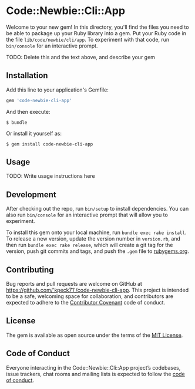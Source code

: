 # Code::Newbie::Cli::App

Welcome to your new gem! In this directory, you'll find the files you need to be able to package up your Ruby library into a gem. Put your Ruby code in the file `lib/code/newbie/cli/app`. To experiment with that code, run `bin/console` for an interactive prompt.

TODO: Delete this and the text above, and describe your gem

## Installation

Add this line to your application's Gemfile:

```ruby
gem 'code-newbie-cli-app'
```

And then execute:

    $ bundle

Or install it yourself as:

    $ gem install code-newbie-cli-app

## Usage

TODO: Write usage instructions here

## Development

After checking out the repo, run `bin/setup` to install dependencies. You can also run `bin/console` for an interactive prompt that will allow you to experiment.

To install this gem onto your local machine, run `bundle exec rake install`. To release a new version, update the version number in `version.rb`, and then run `bundle exec rake release`, which will create a git tag for the version, push git commits and tags, and push the `.gem` file to [rubygems.org](https://rubygems.org).

## Contributing

Bug reports and pull requests are welcome on GitHub at https://github.com/'kpeck71'/code-newbie-cli-app. This project is intended to be a safe, welcoming space for collaboration, and contributors are expected to adhere to the [Contributor Covenant](http://contributor-covenant.org) code of conduct.

## License

The gem is available as open source under the terms of the [MIT License](http://opensource.org/licenses/MIT).

## Code of Conduct

Everyone interacting in the Code::Newbie::Cli::App project’s codebases, issue trackers, chat rooms and mailing lists is expected to follow the [code of conduct](https://github.com/'kpeck71'/code-newbie-cli-app/blob/master/CODE_OF_CONDUCT.md).
